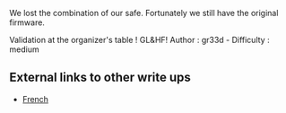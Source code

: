 We lost the combination of our safe.
Fortunately we still have the original firmware.

Validation at the organizer's table ! GL&HF!
Author : gr33d - Difficulty : medium

## External links to other write ups

* [French](https://phil242.wordpress.com/2015/03/23/insomnihack-2015-write-up-hardware-1-2-3-4/)
